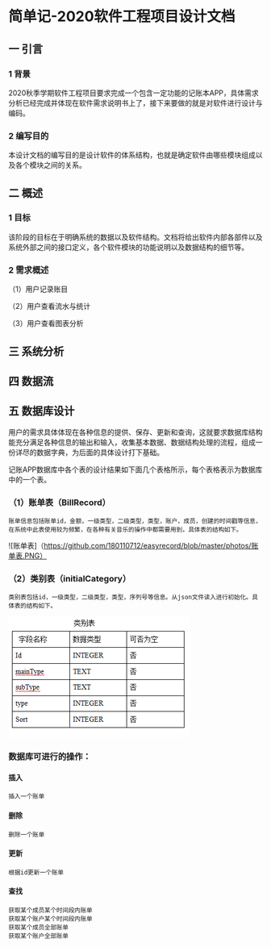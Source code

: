 # 简单记-2020软件工程项目设计文档

## 一 引言

### 1 背景

2020秋季学期软件工程项目要求完成一个包含一定功能的记账本APP，具体需求分析已经完成并体现在软件需求说明书上了，接下来要做的就是对软件进行设计与编码。

### 2 编写目的

本设计文档的编写目的是设计软件的体系结构，也就是确定软件由哪些模块组成以及各个模块之间的关系。

## 二 概述

### 1 目标

该阶段的目标在于明确系统的数据以及软件结构。文档将给出软件内部各部件以及系统外部之间的接口定义，各个软件模块的功能说明以及数据结构的细节等。

### 2 需求概述

（1）用户记录账目

（2）用户查看流水与统计

（3）用户查看图表分析

## 三 系统分析

## 四 数据流

## 五 数据库设计

用户的需求具体体现在各种信息的提供、保存、更新和查询，这就要求数据库结构能充分满足各种信息的输出和输入，收集基本数据、数据结构处理的流程，组成一份详尽的数据字典，为后面的具体设计打下基础。
    
记账APP数据库中各个表的设计结果如下面几个表格所示，每个表格表示为数据库中的一个表。

### （1）账单表（BillRecord）
    账单信息包括账单id，金额，一级类型，二级类型，类型，账户，成员，创建的时间戳等信息，在系统中此表使用较为频繁，在各种有关音乐的操作中都需要用到，具体表的结构如下。
![账单表]（https://github.com/180110712/easyrecord/blob/master/photos/账单表.PNG）
            
### （2）类别表（initialCategory）
    类别表包括id，一级类型，二级类型，类型，序列号等信息。从json文件读入进行初始化。具体表的结构如下。
![类别表](https://github.com/180110712/easyrecord/blob/master/photos/类别表.PNG)       
            
### 数据库可进行的操作：
#### 插入
    插入一个账单
#### 删除
    删除一个账单
#### 更新
    根据id更新一个账单
#### 查找
    获取某个成员某个时间段内账单 
    获取某个账户某个时间段内账单
    获取某个成员全部账单
    获取某个账户全部账单


